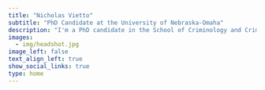```yaml
---
title: "Nicholas Vietto"
subtitle: "PhD Candidate at the University of Nebraska-Omaha"
description: "I'm a PhD candidate in the School of Criminology and Criminal Justice where my research centers on biopsychosocial criminology and quantitative methodology. I'm also a huge Detroit sports fan 🦁. A happy vegan 🌱. A data viz 📈 enthusiast. And I love all things R."
images:
  - img/headshot.jpg
image_left: false
text_align_left: true
show_social_links: true 
type: home
---
```


